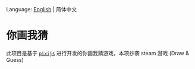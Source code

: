 Language: [English](../README.md) | 简体中文

# 你画我猜
此项目是基于 [`pixijs`](https://www.pixijs.com/) 进行开发的你画我猜游戏，本项抄袭 steam 游戏 (Draw & Guess)
